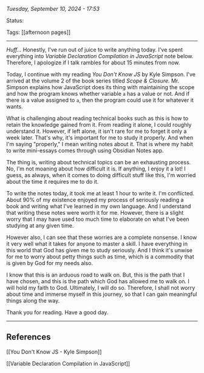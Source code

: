 
*Tuesday, September 10, 2024 - 17:53*

Status:

Tags: [[afternoon pages]]

---

*Huff...* Honestly, I've run out of juice to write anything today. I've spent everything into *Variable Declaration Compilation in JavaScript* note below. Therefore, I apologize if I talk rambles for about 15 minutes from now.

Today, I continue with my reading *You Don't Know JS* by Kyle Simpson. I've arrived at the volume 2 of the book series titled *Scope & Closure.* Mr. Simpson explains how JavaScript does its thing with maintaining the scope and how the program knows whether variable `a` has a value or not. And if there is a value assigned to `a`, then the program could use it for whatever it wants.

What is challenging about reading technical books such as this is how to retain the knowledge gained from it. From reading it alone, I could roughly understand it. However, if left alone, it isn't rare for me to forget it only a week later. That's why, it's important for me to study it properly. And when I'm saying "properly," I mean writing notes about it. That is where my habit to write mini-essays comes through using Obsidian Notes app.

The thing is, writing about technical topics can be an exhausting process. No, I'm not moaning about how difficult it is. If anything, I enjoy it a lot! I guess, as always, when it comes to doing difficult stuff like this, I'm worried about the time it requires me to do it.

To write the notes today, it took me at least 1 hour to write it. I'm conflicted. About 90% of my existence enjoyed my process of seriously reading a book and writing what I've learned in my own language. And I understand that writing these notes were worth it for me. However, there is a slight worry that I may have used too much time to elaborate on what I've been studying at any given time. 

However also, I can see that these worries are a complete nonsense. I know it very well what it takes for anyone to master a skill. I have everything in this world that God has given me to study seriously. And I think it's unwise for me to worry about petty things such as time, which is a commodity that is given by God for my needs also.

I know that this is an arduous road to walk on. But, this is the path that I have chosen, and this is the path which God has allowed me to walk on. I will hold my faith to God. Ultimately, I will do so. Therefore, I shall not worry about time and immerse myself in this journey, so that I can gain meaningful things along the way.

Thank you for reading. Have a good day.

---
## References

[[You Don't Know JS - Kyle Simpson]]

[[Variable Declaration Compilation in JavaScript]]